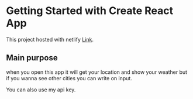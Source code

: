 # Getting Started with Create React App

This project hosted with netlify [Link](https://6400b38cd4068b27aa524e00--weatherapp-by-tugcankartal.netlify.app/).

## Main purpose

when you open this app it will get your location and show your weather but if you wanna see other cities you can write on input.

You can also use my api key.
